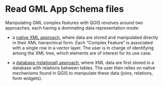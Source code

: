 # Read GML App Schema files

Manipulating GML complex features with QGIS revolves around two approaches,
each having a dominating data representation mode:

- a [native XML approach](READ-XML-MODE.md), where data are stored and manipulated directly in their XML hierarchical form. Each “Complex Feature” is associated with a single row in a vector layer. The user is in charge of identifying among the XML tree, which elements are of interest for its use case.

- a [database (relational) approach](READ-DB-MODE.md), where XML data are first stored in a database with relations between tables. The user then relies on native mechanisms found in QGIS to manipulate these data (joins, relations, form widgets).
